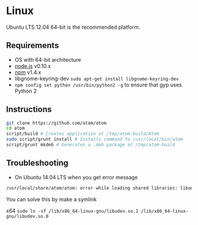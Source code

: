 # Linux

Ubuntu LTS 12.04 64-bit is the recommended platform.

## Requirements

  * OS with 64-bit architecture
  * [node.js](http://nodejs.org/download/) v0.10.x
  * [npm](http://www.npmjs.org/) v1.4.x  
  * libgnome-keyring-dev `sudo apt-get install libgnome-keyring-dev`
  * `npm config set python /usr/bin/python2 -g` to ensure that gyp uses Python 2

## Instructions

  ```sh
  git clone https://github.com/atom/atom
  cd atom
  script/build # Creates application at /tmp/atom-build/Atom
  sudo script/grunt install # Installs command to /usr/local/bin/atom
  script/grunt mkdeb # Generates a .deb package at /tmp/atom-build
  ```

## Troubleshooting

 * On Ubuntu 14.04 LTS when you get error message 
 

  ```sh
  /usr/local/share/atom/atom: error while loading shared libraries: libudev.so.0: cannot open shared object file: No such file or directory
  ```
You can solve this by make a symlink

x64 `sudo ln -sf /lib/x86_64-linux-gnu/libudev.so.1 /lib/x86_64-linux-gnu/libudev.so.0`
